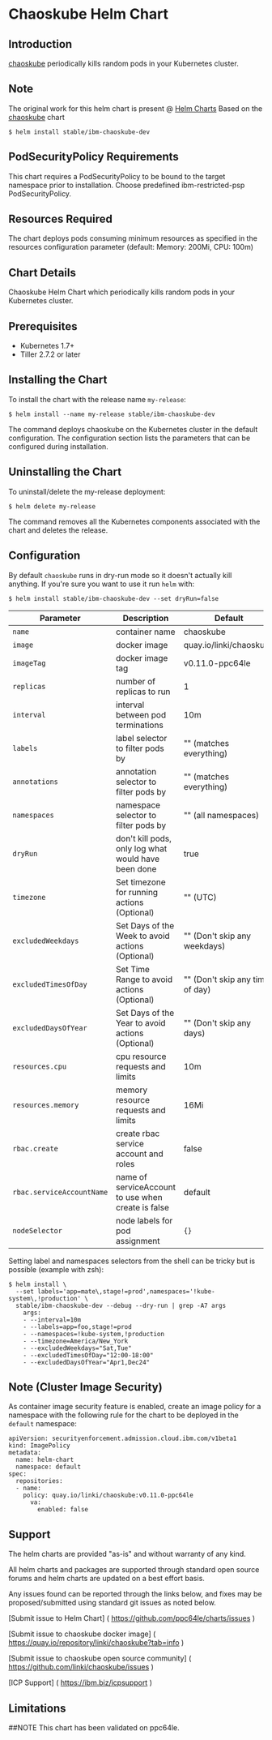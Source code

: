 # Chaoskube Helm Chart

## Introduction
[chaoskube](https://github.com/linki/chaoskube) periodically kills random pods in your Kubernetes cluster.

## Note 
The original work for this helm chart is present @ [Helm Charts]( https://github.com/helm/charts) Based on the [chaoskube]( https://github.com/helm/charts/tree/master/stable/chaoskube) chart

```console
$ helm install stable/ibm-chaoskube-dev
```

## PodSecurityPolicy Requirements
This chart requires a PodSecurityPolicy to be bound to the target namespace prior to installation. Choose predefined ibm-restricted-psp PodSecurityPolicy.

## Resources Required
The chart deploys pods consuming minimum resources as specified in the resources configuration parameter (default: Memory: 200Mi, CPU: 100m)

## Chart Details
Chaoskube Helm Chart which periodically kills random pods in your Kubernetes cluster.

## Prerequisites 
- Kubernetes 1.7+
- Tiller 2.7.2 or later
 
## Installing the Chart

To install the chart with the release name `my-release`:

```console
$ helm install --name my-release stable/ibm-chaoskube-dev
```

The command deploys chaoskube on the Kubernetes cluster in the default configuration. The configuration section lists the parameters that can be configured during installation.

## Uninstalling the Chart

To uninstall/delete the my-release deployment:

```console
$ helm delete my-release
```

The command removes all the Kubernetes components associated with the chart and deletes the release.

## Configuration

By default `chaoskube` runs in dry-run mode so it doesn't actually kill anything.
If you're sure you want to use it run `helm` with:

```console
$ helm install stable/ibm-chaoskube-dev --set dryRun=false
```

| Parameter                 | Description                                         | Default                           |
|---------------------------|-----------------------------------------------------|-----------------------------------|
| `name`                    | container name                                      | chaoskube                         |
| `image`                   | docker image                                        | quay.io/linki/chaoskube           |
| `imageTag`                | docker image tag                                    | v0.11.0-ppc64le                   |
| `replicas`                | number of replicas to run                           | 1                                 |
| `interval`                | interval between pod terminations                   | 10m                               |
| `labels`                  | label selector to filter pods by                    | "" (matches everything)           |
| `annotations`             | annotation selector to filter pods by               | "" (matches everything)           |
| `namespaces`              | namespace selector to filter pods by                | "" (all namespaces)               |
| `dryRun`                  | don't kill pods, only log what would have been done | true                              |
| `timezone`                | Set timezone for running actions (Optional)         | "" (UTC)                          |
| `excludedWeekdays`        | Set Days of the Week to avoid actions (Optional)    | "" (Don't skip any weekdays)      |
| `excludedTimesOfDay`      | Set Time Range to avoid actions (Optional)          | "" (Don't skip any times of day)  |
| `excludedDaysOfYear`      | Set Days of the Year to avoid actions (Optional)    | "" (Don't skip any days)          |
| `resources.cpu`           | cpu resource requests and limits                    | 10m                               |
| `resources.memory`        | memory resource requests and limits                 | 16Mi                              |
| `rbac.create`             | create rbac service account and roles               | false                             |
| `rbac.serviceAccountName` | name of serviceAccount to use when create is false  | default                           |
| `nodeSelector`            | node labels for pod assignment                      | `{}`                              |

Setting label and namespaces selectors from the shell can be tricky but is possible (example with zsh):

```console
$ helm install \
  --set labels='app=mate\,stage!=prod',namespaces='!kube-system\,!production' \
  stable/ibm-chaoskube-dev --debug --dry-run | grep -A7 args
    args:
    - --interval=10m
    - --labels=app=foo,stage!=prod
    - --namespaces=!kube-system,!production
    - --timezone=America/New_York
    - --excludedWeekdays="Sat,Tue"
    - --excludedTimesOfDay="12:00-18:00"
    - --excludedDaysOfYear="Apr1,Dec24"
```

## Note (Cluster Image Security)
As container image security feature is enabled, create an image policy for a namespace with the following rule for the chart to be deployed in the `default` namespace:

```console
apiVersion: securityenforcement.admission.cloud.ibm.com/v1beta1
kind: ImagePolicy
metadata:
  name: helm-chart
  namespace: default
spec:
  repositories:
  - name: 
    policy: quay.io/linki/chaoskube:v0.11.0-ppc64le
      va:
        enabled: false
``` 

## Support

The helm charts are provided "as-is" and without warranty of any kind.

All helm charts and packages are supported through standard open source forums and helm charts are updated on a best effort basis.

Any issues found can be reported through the links below, and fixes may be proposed/submitted using standard git issues as noted below.

[Submit issue to Helm Chart] ( https://github.com/ppc64le/charts/issues )

[Submit issue to chaoskube docker image]  ( https://quay.io/repository/linki/chaoskube?tab=info )

[Submit issue to chaoskube open source community] ( https://github.com/linki/chaoskube/issues )

[ICP Support] ( https://ibm.biz/icpsupport )

## Limitations

##NOTE This chart has been validated on ppc64le.
